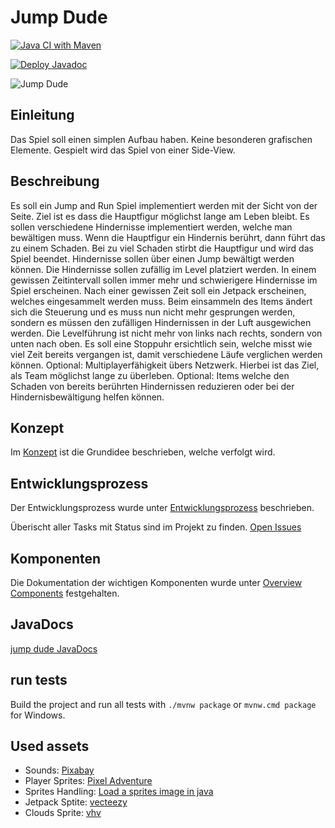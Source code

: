 # Jump Dude

[![Java CI with Maven](https://github.com/teko-L-TIN-22-Di-a/jump-dude/actions/workflows/build.yml/badge.svg?branch=main)](https://github.com/teko-L-TIN-22-Di-a/jump-dude/actions/workflows/build.yml)

[![Deploy Javadoc](https://github.com/teko-L-TIN-22-Di-a/jump-dude/actions/workflows/publish-javadocs.yml/badge.svg)](https://github.com/teko-L-TIN-22-Di-a/jump-dude/actions/workflows/publish-javadocs.yml)

![Jump Dude](./docs/videos/final-version.gif)

## Einleitung

Das Spiel soll einen simplen Aufbau haben. Keine besonderen grafischen Elemente. Gespielt wird das Spiel von einer Side-View.

## Beschreibung

Es soll ein Jump and Run Spiel implementiert werden mit der Sicht von der Seite. Ziel ist es dass die Hauptfigur möglichst lange am Leben bleibt.
Es sollen verschiedene Hindernisse implementiert werden, welche man bewältigen muss. Wenn die Hauptfigur ein Hindernis berührt, dann führt das zu einem Schaden. Bei zu viel Schaden stirbt die Hauptfigur und wird das Spiel beendet. Hindernisse sollen über einen Jump bewältigt werden können. Die Hindernisse sollen zufällig im Level platziert werden. In einem gewissen Zeitintervall sollen immer mehr und schwierigere Hindernisse im Spiel erscheinen.
Nach einer gewissen Zeit soll ein Jetpack erscheinen, welches eingesammelt werden muss. Beim einsammeln des Items ändert sich die Steuerung und es muss nun nicht mehr gesprungen werden, sondern es müssen den zufälligen Hindernissen in der Luft ausgewichen werden. Die Levelführung ist nicht mehr von links nach rechts, sondern von unten nach oben.
Es soll eine Stoppuhr ersichtlich sein, welche misst wie viel Zeit bereits vergangen ist, damit verschiedene Läufe verglichen werden können.
Optional: Multiplayerfähigkeit übers Netzwerk. Hierbei ist das Ziel, als Team möglichst lange zu überleben.
Optional: Items welche den Schaden von bereits berührten Hindernissen reduzieren oder bei der Hindernisbewältigung helfen können.

## Konzept

Im [Konzept](./docs/concept.md) ist die Grundidee beschrieben, welche verfolgt wird.

## Entwicklungsprozess

Der Entwicklungsprozess wurde unter [Entwicklungsprozess](./docs/markdown/development-process.md) beschrieben.

Überischt aller Tasks mit Status sind im Projekt zu finden. [Open Issues](https://github.com/orgs/teko-L-TIN-22-Di-a/projects/6)

## Komponenten

Die Dokumentation der wichtigen Komponenten wurde unter [Overview Components](./docs/components/overview-components.md) festgehalten.

## JavaDocs

[jump dude JavaDocs](https://teko-l-tin-22-di-a.github.io/jump-dude/)

## run tests

Build the project and run all tests with `./mvnw package` or `mvnw.cmd package` for Windows.

## Used assets

* Sounds: [Pixabay](https://pixabay.com/sound-effects/search/)
* Player Sprites: [Pixel Adventure](https://pixelfrog-assets.itch.io/pixel-adventure-1)
* Sprites Handling: [Load a sprites image in java](https://stackoverflow.com/questions/35472233/load-a-sprites-image-in-java)
* Jetpack Sptite: [vecteezy](https://www.vecteezy.com/vector-art/21660057-jetpack-in-pixel-art-style)
* Clouds Sprite: [vhv](https://www.vhv.rs/download/hxxbTxw_pixel-art-clouds-png-picture-transparent-png/)
